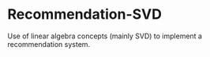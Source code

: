 # Recommendation-SVD
Use of linear algebra concepts (mainly SVD) to implement a recommendation system.
